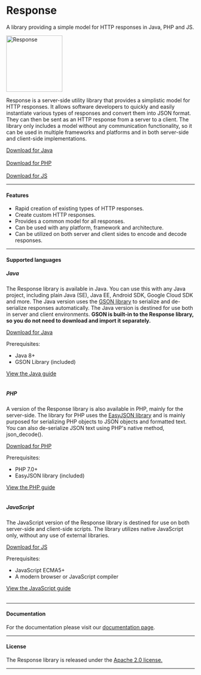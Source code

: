 # Response
A library providing a simple model for HTTP responses in Java, PHP and JS.

<img src="https://panickapps.github.io/Response/images/response.png" alt="Response" width=150 />

<p class="justify">
                Response is a server-side utility library that provides a simplistic model for HTTP responses. It allows software developers
                to quickly and easily instantiate various types of responses and convert them into JSON format. They can
                then be sent as an HTTP response from a server to a client. The library only includes a model without any
                communication functionality, so it can be used in multiple frameworks and platforms and in both
                server-side and client-side implementations.
</p>

<a href="https://github.com/panickapps/Response/raw/master/java/Download/Response.jar" id="download-button-java"
   class="btn-large waves-effect waves-light red darken-2">Download for Java</a>
<br class="hide-on-med-and-up" />
<br class="hide-on-med-and-up" />
<a href="https://github.com/panickapps/Response/raw/master/php/Download/Response.zip" id="download-button-php"
   class="btn-large waves-effect waves-light red darken-2">Download for PHP</a>
<br class="hide-on-med-and-up" />
<br class="hide-on-med-and-up" />
<a href="https://github.com/panickapps/Response/raw/master/js/Download/Response.zip" id="download-button-js"
   class="btn-large waves-effect waves-light red darken-2">Download for JS</a>

<hr/>

<h4>Features</h4>

<ul class="browser-default">
    <li>Rapid creation of existing types of HTTP responses.</li>
    <li>Create custom HTTP responses.</li>
    <li>Provides a common model for all responses.</li>
    <li>Can be used with any platform, framework and architecture.</li>
    <li>Can be utilized on both server and client sides to encode and decode responses.</li>
</ul>

<hr/>

<h4>Supported languages</h4>

<h5>Java</h5>
<p class="justify">
    The Response library is available in Java. You can use this with any Java project, including plain Java (SE),
    Java EE, Android SDK, Google Cloud SDK and more. The Java version uses the
    <a href="https://github.com/google/gson">GSON library</a> to serialize and de-serialize responses automatically.
    The Java version is destined for use both in server and client environments.
    <b>GSON is built-in to the Response library, so you do not need to download and import it separately.</b>
</p>

<a href="https://github.com/panickapps/Response/raw/master/java/Download/Response.jar" id="download-button-java"
   class="btn-large waves-effect waves-light red darken-2">Download for Java</a>

<p>Prerequisites:</p>
<ul class="browser-default">
    <li>Java 8+</li>
    <li>GSON Library (included)</li>
</ul>

<a class="btn red darken-2" href="javaGuide.html">View the Java guide</a>
<br/><br/>

<h5>PHP</h5>
<p>
    A version of the Response library is also available in PHP, mainly for the server-side.
    The library for PHP uses the <a href="http://panickapps.github.io/EasyJSON/">EasyJSON library</a>
    and is mainly purposed for serializing PHP objects to JSON objects and formatted text.
    You can also de-serialize JSON text using PHP's native method, <span class="code">json_decode()</span>.
</p>

<a href="https://github.com/panickapps/Response/raw/master/php/Download/Response.zip" id="download-button-php"
   class="btn-large waves-effect waves-light red darken-2">Download for PHP</a>

<p>Prerequisites:</p>
<ul class="browser-default">
    <li>PHP 7.0+</li>
    <li>EasyJSON library (included)</li>
</ul>

<a class="btn red darken-2" href="phpGuide.html">View the PHP guide</a>
<br/><br/>

<h5>JavaScript</h5>
<p>
    The JavaScript version of the Response library is destined for use on both server-side and client-side
    scripts. The library utilizes native JavaScript only, without any use of external libraries.
</p>

<a href="https://github.com/panickapps/Response/raw/master/js/Download/Response.zip" id="download-button-js"
   class="btn-large waves-effect waves-light red darken-2">Download for JS</a>

<p>Prerequisites:</p>
<ul class="browser-default">
    <li>JavaScript ECMA5+</li>
    <li>A modern browser or JavaScript compiler</li>
</ul>

<a class="btn red darken-2" href="jsGuide.html">View the JavaScript guide</a>
<br/><br/>

<hr/>

<h4>Documentation</h4>

<p>
    For the documentation please visit our <a href="documentation.html">documentation page</a>.
</p>

<hr/>

<h4>License</h4>

<p>The Response library is released under the <a href="https://github.com/panickapps/Response/blob/master/LICENSE">Apache 2.0 license.</a></p>

<hr/>
